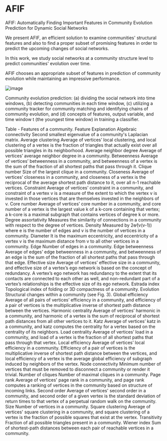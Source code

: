 # AFIF
AFIF: Automatically Finding Important Features in Community Evolution Prediction for Dynamic Social Networks

We present AFIF, an efficient solution to examine communities' structural features and also to find a proper subset of promising features in order to predict the upcoming changes of social networks. 

In this work, we study social networks at a community structure level to predict communities' evolution over time. 

AFIF chooses an appropriate subset of features in prediction of community evolution while maintaining an impressive performance.

![image](https://user-images.githubusercontent.com/82231238/115204097-5e14cb80-a10d-11eb-89c0-208e1e826a69.png)

Community evolution prediction: (a) dividing the social network into time windows, (b) detecting communities in each time window, (c) utilizing a community tracker for community matching and identifying chains of community evolution, and (d) concepts of features, output variable, and time window t (the youngest time window) in training a classifier.


Table - Features of a community.
Feature	Explanation
Algebraic connectivity	Second smallest eigenvalue of a community's Laplacian matrix.
Average clustering	Average of vertices’ local clustering, and local clustering of a vertex is the fraction of triangles that actually exist over all possible triangles in its neighborhood.
Average neighbor degree	Average of vertices’ average neighbor degree in a community.
Betweenness	Average of vertices’ betweenness in a community, and betweenness of a vertex is the sum of the fraction of all shortest paths that pass through it.
Clique number	Size of the largest clique in a community.
Closeness	Average of vertices’ closeness in a community, and closeness of a vertex is the reciprocal of the average shortest path distance to it, over all n-1 reachable vertices.
Constraint	Average of vertices’ constraint in a community, and constraint of a vertex v is a measure of the extent to which the vertex v is invested in those vertices that are themselves invested in the neighbors of v.
Core number	Average of vertices’ core number in a community, and core number of a vertex is the largest value k of a k-core containing that vertex; a k-core is a maximal subgraph that contains vertices of degree k or more.
Degree assortativity	Measures the similarity of connections in a community with respect to the degree of vertices.
Density	Measured by 2e⁄(v(v-1)) where e is the number of edges and v is the number of vertices in a community.
Diameter	It is the maximum eccentricity, and eccentricity of a vertex v is the maximum distance from v to all other vertices in a community.
Edge	Number of edges in a community.
Edge betweenness	Average of edges’ edge betweenness in a community, and betweenness of an edge is the sum of the fraction of all shortest paths that pass through that edge.
Effective size	Average of vertices’ effective size in a community, and effective size of a vertex’s ego network is based on the concept of redundancy. A vertex’s ego network has redundancy to the extent that its contacts are connected to each other as well, and non-redundant part of a vertex’s relationships is the effective size of its ego network.
Estrada index	Topological index of folding or 3D compactness of a community.
Evolution	Structural changes within a community (see Fig. 3).
Global efficiency	Average of all pairs of vertices’ efficiency in a community, and efficiency of a pair of vertices is the multiplicative inverse of shortest path distance between the vertices.
Harmonic centrality	Average of vertices’ harmonic in a community, and harmonic of a vertex is the sum of reciprocal of shortest path distances from all other vertices to it.
Katz	Average of vertices’ katz in a community, and katz computes the centrality for a vertex based on the centrality of its neighbors.
Load centrality	Average of vertices’ load in a community, and load of a vertex is the fraction of all shortest paths that pass through that vertex.
Local efficiency	Average of vertices’ local efficiency in a community. Efficiency of a pair of vertices is the multiplicative inverse of shortest path distance between the vertices, and local efficiency of a vertex is the average global efficiency of subgraph induced by neighbors of the vertex.
Node connectivity	Minimum number of vertices that must be removed to disconnect a community or render it trivial.
Number of cliques	Number of maximal cliques in a community.
Page rank	Average of vertices' page rank in a community, and page rank computes a ranking of vertices in the community based on structure of incoming links.
Second order	Average of vertices' second order in a community, and second order of a given vertex is the standard deviation of return times to that vertex of a perpetual random walk on the community.
Size	Number of vertices in a community.
Square clustering	Average of vertices' square clustering in a community, and square clustering of a vertex is the fraction of possible squares that exist at the vertex.
Transitivity	Fraction of all possible triangles present in a community.
Wiener index	Sum of shortest-path distances between each pair of reachable vertices in a community.




